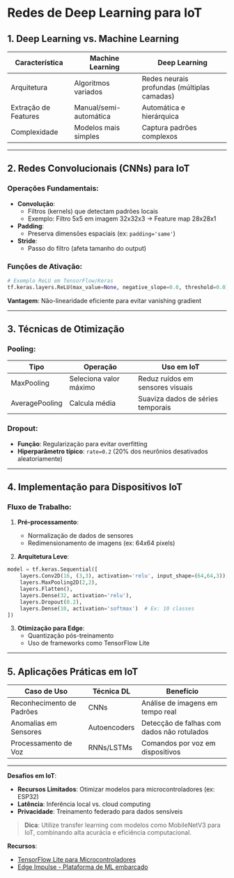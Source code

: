 # Redes de Deep Learning para IoT

## 1. Deep Learning vs. Machine Learning

| **Característica**   | **Machine Learning**   | **Deep Learning**                           |
| -------------------- | ---------------------- | ------------------------------------------- |
| Arquitetura          | Algoritmos variados    | Redes neurais profundas (múltiplas camadas) |
| Extração de Features | Manual/semi-automática | Automática e hierárquica                    |
| Complexidade         | Modelos mais simples   | Captura padrões complexos                   |

---

## 2. Redes Convolucionais (CNNs) para IoT

### Operações Fundamentais:

- **Convolução**:
  - Filtros (kernels) que detectam padrões locais
  - Exemplo: Filtro 5x5 em imagem 32x32x3 → Feature map 28x28x1
- **Padding**:
  - Preserva dimensões espaciais (ex: `padding='same'`)
- **Stride**:
  - Passo do filtro (afeta tamanho do output)

### Funções de Ativação:

```python
# Exemplo ReLU em TensorFlow/Keras
tf.keras.layers.ReLU(max_value=None, negative_slope=0.0, threshold=0.0)
```

**Vantagem**: Não-linearidade eficiente para evitar vanishing gradient

---

## 3. Técnicas de Otimização

### Pooling:

| **Tipo**       | **Operação**           | **Uso em IoT**                    |
| -------------- | ---------------------- | --------------------------------- |
| MaxPooling     | Seleciona valor máximo | Reduz ruídos em sensores visuais  |
| AveragePooling | Calcula média          | Suaviza dados de séries temporais |

### Dropout:

- **Função**: Regularização para evitar overfitting
- **Hiperparâmetro típico**: `rate=0.2` (20% dos neurônios desativados aleatoriamente)

---

## 4. Implementação para Dispositivos IoT

### Fluxo de Trabalho:

1. **Pré-processamento**:

   - Normalização de dados de sensores
   - Redimensionamento de imagens (ex: 64x64 pixels)

2. **Arquitetura Leve**:

```python
model = tf.keras.Sequential([
    layers.Conv2D(16, (3,3), activation='relu', input_shape=(64,64,3)),
    layers.MaxPooling2D(2,2),
    layers.Flatten(),
    layers.Dense(32, activation='relu'),
    layers.Dropout(0.2),
    layers.Dense(10, activation='softmax')  # Ex: 10 classes
])
```

3. **Otimização para Edge**:
   - Quantização pós-treinamento
   - Uso de frameworks como TensorFlow Lite

---

## 5. Aplicações Práticas em IoT

| **Caso de Uso**           | **Técnica DL** | **Benefício**                              |
| ------------------------- | -------------- | ------------------------------------------ |
| Reconhecimento de Padrões | CNNs           | Análise de imagens em tempo real           |
| Anomalias em Sensores     | Autoencoders   | Detecção de falhas com dados não rotulados |
| Processamento de Voz      | RNNs/LSTMs     | Comandos por voz em dispositivos           |

---

**Desafios em IoT**:

- **Recursos Limitados**: Otimizar modelos para microcontroladores (ex: ESP32)
- **Latência**: Inferência local vs. cloud computing
- **Privacidade**: Treinamento federado para dados sensíveis

> **Dica**: Utilize transfer learning com modelos como MobileNetV3 para IoT, combinando alta acurácia e eficiência computacional.

**Recursos**:

- [TensorFlow Lite para Microcontroladores](https://www.tensorflow.org/lite/microcontrollers)
- [Edge Impulse - Plataforma de ML embarcado](https://www.edgeimpulse.com/)
